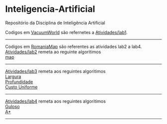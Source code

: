 # Inteligencia-Artificial
Repositório da Disciplina de Inteligência Artificial

Codigos em [VacuumWorld](https://github.com/michelmelo25/Inteligencia-Artificial/tree/master/VacuumWorld) são refernetes a 
[Atividades/lab1](https://github.com/michelmelo25/Inteligencia-Artificial/blob/master/Atividades/lab1.pdf).
_______________________________________________________________________________________________________________________________
Codigos em [RomaniaMap](https://github.com/michelmelo25/Inteligencia-Artificial/tree/master/RomaniaMap) são referentes as  atividades lab2 a lab4. <br />
[Atividades/lab2](https://github.com/michelmelo25/Inteligencia-Artificial/blob/master/Atividades/lab2.pdf) remeta ao reguinte algoritimos <br />  [map](https://github.com/michelmelo25/Inteligencia-Artificial/tree/master/RomaniaMap/src/map) <br />
_______________________________________________________________________________________________________________________________
[Atividades/lab3](https://github.com/michelmelo25/Inteligencia-Artificial/blob/master/Atividades/lab3.pdf) remeta aos reguintes algoritimos <br />
[Largura](https://github.com/michelmelo25/Inteligencia-Artificial/tree/master/RomaniaMap/src/busca/largura)<br />
[Profundidade](https://github.com/michelmelo25/Inteligencia-Artificial/tree/master/RomaniaMap/src/busca/profundidade)<br />
[Custo Uniforme](https://github.com/michelmelo25/Inteligencia-Artificial/tree/master/RomaniaMap/src/busca/uniforme) <br />
_______________________________________________________________________________________________________________________________
[Atividades/lab4](https://github.com/michelmelo25/Inteligencia-Artificial/blob/master/Atividades/lab4.pdf) remeta aos reguintes algoritimos <br />
[Guloso](https://github.com/michelmelo25/Inteligencia-Artificial/blob/master/RomaniaMap/src/busca/heuristica/BuscaGulosa.java)<br />
[A*](https://github.com/michelmelo25/Inteligencia-Artificial/blob/master/RomaniaMap/src/busca/heuristica/BuscaAEstrela.java) <br />
_______________________________________________________________________________________________________________________________

